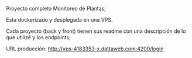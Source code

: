 Proyecto completo Monitoreo de Plantas;

Esta dockerizado y desplegada en una VPS.

Cada proyecto (back y front) tienen sus readme con una descripción de lo que utilizé y los endpoints;

URL producción: http://vps-4183353-x.dattaweb.com:4200/login


  
